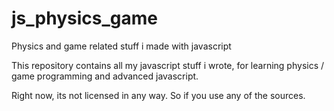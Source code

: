 # js_physics_game
Physics and game related stuff i made with javascript

This repository contains all my javascript stuff i wrote, for learning physics / game programming and advanced javascript.

Right now, its not licensed in any way. So if you use any of the sources.
